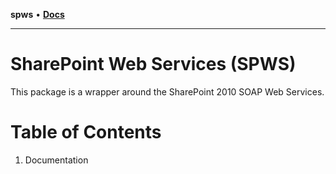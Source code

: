 **spws** • [**Docs**](globals.md)

***

# SharePoint Web Services (SPWS)

This package is a wrapper around the SharePoint 2010 SOAP Web Services.

# Table of Contents

1.  Documentation
